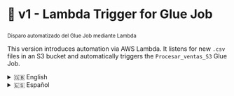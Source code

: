 # 🔄 v1 - Lambda Trigger for Glue Job  
<sub>Disparo automatizado del Glue Job mediante Lambda</sub>

This version introduces automation via AWS Lambda. It listens for new `.csv` files in an S3 bucket and automatically triggers the `Procesar_ventas_S3` Glue Job.

<details>
  <summary>🇬🇧 English</summary>

## 🚀 Architecture

```
📁 S3 (PUT .csv in /raw/)
       ▼
🧠 Lambda (Python 3.12)
       ▼
🧩 Glue Job: Procesar_ventas_S3
```

## ⚙️ Tech Specs

- **Language:** Python 3.12
- **Trigger:** S3 Event — `PUT` on `/raw/`
- **Glue Job:** `Procesar_ventas_S3`
- **IAM Policy:** allows `glue:StartJobRun` for the job ARN
- **Log Tracking:** CloudWatch (print-based)

## 🧪 Test it

1. Upload a file to S3: `raw/ventas_junio.csv`
2. Lambda function auto-triggers
3. Logs confirm detection and Glue Job start

## 📸 Execution Evidence

<details>
  <summary>Click to expand screenshot</summary>

![Glue Lambda Log](./assets/glue-lambda-success.png)

Logs confirm successful file detection, job launch, and runtime tracking (request ID, duration, memory).

</details>

## 🧠 Notes

- This is a minimal MVP focused on event-based automation
- See [`v0-manual`](../v0-manual/) for the manual version
- Next step: orchestrated DAG in [`v2-airflow`](../v2-airflow/)

</details>

<details>
  <summary>🇪🇸 Español</summary>

## 🚀 Arquitectura

```
📁 S3 (PUT .csv en /raw/)
       ▼
🧠 Lambda (Python 3.12)
       ▼
🧩 Glue Job: Procesar_ventas_S3
```

## ⚙️ Detalles técnicos

- **Lenguaje:** Python 3.12
- **Disparador:** Evento S3 (archivo subido a `/raw/`)
- **Glue Job:** `Procesar_ventas_S3`
- **Permisos IAM:** acceso a `glue:StartJobRun` sobre el ARN del job
- **Logs:** enviados a CloudWatch (print)

## 🧪 Cómo probarlo

1. Subí un archivo al bucket S3: `raw/ventas_junio.csv`
2. Lambda se dispara automáticamente
3. Logs confirman detección y ejecución del Glue Job

## 📸 Evidencia de ejecución

<details>
  <summary>Ver imagen de ejecución</summary>

![Ejecución Lambda](./assets/glue-lambda-success.png)

La captura muestra detección del archivo, inicio del Glue Job y datos como duración, memoria y request ID.

</details>

## 🧠 Notas

- Esta es una versión MVP enfocada en automatización por eventos
- Ver [`v0-manual`](../v0-manual/) para el enfoque manual
- Próximo paso: orquestación declarativa en [`v2-airflow`](../v2-airflow/)

</details>
